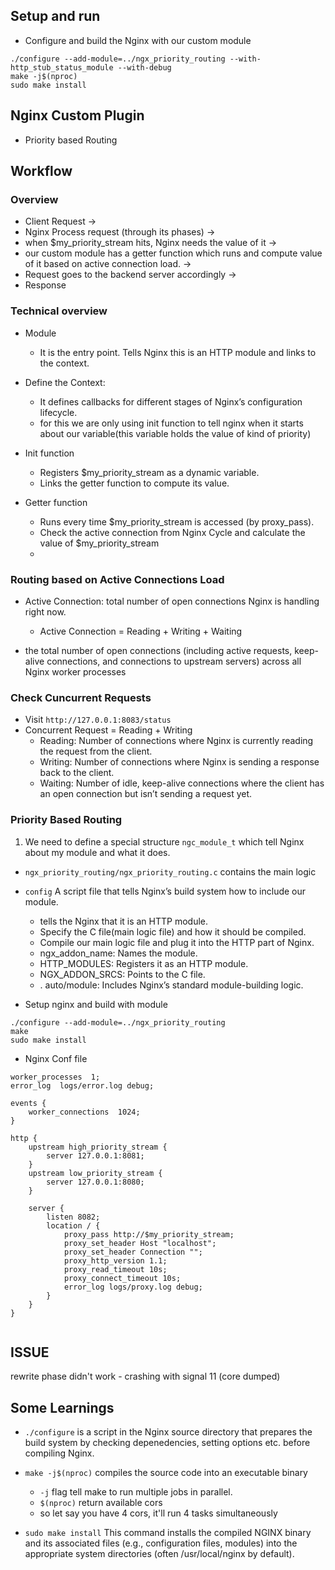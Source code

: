## Setup and run
- Configure and build the Nginx with our custom module

```
./configure --add-module=../ngx_priority_routing --with-http_stub_status_module --with-debug
make -j$(nproc)
sudo make install
```


## Nginx Custom Plugin
- Priority based Routing

## Workflow
### Overview
- Client Request -> 
- Nginx Process request (through its phases) -> 
- when $my_priority_stream hits, Nginx needs the value of it ->
- our custom  module has a getter function which runs and compute value of it based on active connection load. -> 
- Request goes to the backend server accordingly -> 
- Response

### Technical overview
- Module
    - It is the entry point. Tells Nginx this is an HTTP module and links to the context.

- Define the Context: 
    - It defines callbacks for different stages of Nginx’s configuration lifecycle.
    - for this we are only using init function to tell nginx when it starts about our variable(this variable holds the value of kind of priority)

- Init function
    - Registers $my_priority_stream as a dynamic variable.
    - Links the getter function to compute its value.

- Getter function
    - Runs every time $my_priority_stream is accessed (by proxy_pass).
    - Check the active connection from Nginx Cycle and calculate the value of $my_priority_stream
    - 


### Routing based on Active Connections Load
- Active Connection: total number of open connections Nginx is handling right now.
    - Active Connection = Reading + Writing + Waiting

- the total number of open connections (including active requests, keep-alive connections, and connections to upstream servers) across all Nginx worker processes

### Check Cuncurrent Requests
- Visit ``` http://127.0.0.1:8083/status ```
- Concurrent Request = Reading + Writing
    - Reading: Number of connections where Nginx is currently reading the request from the client.
    - Writing: Number of connections where Nginx is sending a response back to the client.
    - Waiting: Number of idle, keep-alive connections where the client has an open connection but isn’t sending a request yet.


### Priority Based Routing
1. We need to define a special structure ```ngc_module_t``` which tell Nginx about my module and what it does.

- ```ngx_priority_routing/ngx_priority_routing.c``` contains the main logic
- ```config``` A script file that tells Nginx’s build system how to include our module.
    - tells the Nginx that it is an HTTP module.
    - Specify the C file(main logic file) and how it should be compiled.
    - Compile our main logic file and plug it into the HTTP part of Nginx.
    - ngx_addon_name: Names the module.
    - HTTP_MODULES: Registers it as an HTTP module.
    - NGX_ADDON_SRCS: Points to the C file.
    - . auto/module: Includes Nginx’s standard module-building logic.

- Setup nginx and build with module
```
./configure --add-module=../ngx_priority_routing
make
sudo make install
```

- Nginx Conf file 
```
worker_processes  1;
error_log  logs/error.log debug;

events {
    worker_connections  1024;
}

http {
    upstream high_priority_stream {
        server 127.0.0.1:8081;
    }
    upstream low_priority_stream {
        server 127.0.0.1:8080;
    }

    server {
        listen 8082;
        location / {
            proxy_pass http://$my_priority_stream;
            proxy_set_header Host "localhost";
            proxy_set_header Connection "";
            proxy_http_version 1.1;
            proxy_read_timeout 10s;
            proxy_connect_timeout 10s;
            error_log logs/proxy.log debug;
        }
    }
}


```

## ISSUE
rewrite phase didn't work - crashing with signal 11 (core dumped) 


## Some Learnings
- ```./configure``` is a script in the Nginx source directory that prepares the build system by checking depenedencies, setting options etc. before compiling Nginx.

- ``` make -j$(nproc) ``` compiles the source code into an executable binary
    - ```-j``` flag tell make to run multiple jobs in parallel.
    - ```$(nproc)``` return available cors
    - so let say you have 4 cors, it'll run 4 tasks simultaneously

- ```sudo make install``` This command installs the compiled NGINX binary and its associated files (e.g., configuration files, modules) into the appropriate system directories (often /usr/local/nginx by default). 